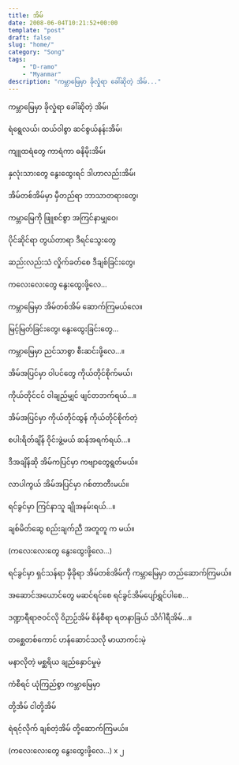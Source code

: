 ```yaml
---
title: အိမ်
date: 2008-06-04T10:21:52+00:00
template: "post"  
draft: false  
slug: "home/"  
category: "Song"
tags:
    - "D-ramo"
    - "Myanmar"
description: "ကမ္ဘာမြေမှာ ခိုလှုံရာ ခေါ်ဆိုတဲ့ အိမ်..."
---
```

ကမ္ဘာမြေမှာ ခိုလှုံရာ ခေါ်ဆိုတဲ့ အိမ်၊
  
ရံရွေလယ်၊ ထယ်ဝါစွာ ဆင်စွယ်နန်းအိမ်၊
  
ကျူထရံတွေ ကာရံကာ ဓနိမိုးအိမ်၊
  
နှလုံးသားတွေ နွေးထွေးရင် ဒါဟာလည်းအိမ်၊

အိမ်တစ်အိမ်မှာ မှီတည်ရာ ဘာသာတရားတွေ၊
  
ကမ္ဘာမြေကို ဖြူစင်စွာ အကြင်နာမျှဝေ၊
  
ပိုင်ဆိုင်ရာ တွယ်တာရာ ဒီရင်သွေးတွေ
  
ဆည်းလည်းသံ လှိုက်ခတ်စေ ဒီချစ်ခြင်းတွေ၊

ကလေးလေးတွေ နွေးထွေးဖို့လေ&#8230;
  
ကမ္ဘာမြေမှာ အိမ်တစ်အိမ် ဆောက်ကြမယ်လေ။
  
မြင့်မြတ်ခြင်းတွေ၊ နွေးထွေးခြင်းတွေ&#8230;
  
ကမ္ဘာမြေမှာ ညင်သာစွာ စီးဆင်းဖို့လေ&#8230;။

အိမ်အပြင်မှာ ဝါပင်တွေ ကိုယ်တိုင်စိုက်မယ်၊
  
ကိုယ်တိုင်ငင် ဝါချည်မျှင် ဖျင်တဘက်ရယ်&#8230;။
  
အိမ်အပြင်မှာ ကိုယ်တိုင်ထွန် ကိုယ်တိုင်စိုက်တဲ့
  
စပါးရိတ်ချိန် ဝိုင်းဖွဲ့မယ် ဆန်အရက်ရယ်&#8230;။

ဒီအချိန်ဆို အိမ်ကပြင်မှာ ကဗျာတွေရွတ်မယ်။
  
လာပါကွယ် အိမ်အပြင်မှာ ဂစ်တာတီးမယ်။
  
ရင်ခွင်မှာ ကြင်နာသူ ချိုအနမ်းရယ်&#8230;။
  
ချစ်မိတ်ဆွေ စည်းချက်ညီ အတူတူ က မယ်။

(ကလေးလေးတွေ နွေးထွေးဖို့လေ&#8230;)

ရင်ခွင်မှာ ရှင်သန်ရာ မှီခိုရာ အိမ်တစ်အိမ်ကို ကမ္ဘာမြေမှာ တည်ဆောက်ကြမယ်။
  
အဆောင်အယောင်တွေ မဆင်ရင်စေ ရင်ခွင်အိမ်ပျော်ရွှင်ပါစေ&#8230;
  
ဒဏ္ဍာရီရာဇဝင်လို ဝိဉာဉ်အိမ် စိန်စီရာ ရတနာခြယ် သိင်္ဂါရီအိမ်&#8230;။

တစ္ဆေတစ်ကောင် ဟန်ဆောင်သလို မာယာကင်းမဲ့
  
မနာလိုတဲ့ မစ္ဆရိယ ချည်နှောင်မှုမဲ့
  
ကံစီရင် ယုံကြည်စွာ ကမ္ဘာမြေမှာ
  
တို့အိမ် ငါတို့အိမ်
  
ရဲရင့်လိုက် ချစ်တဲ့အိမ် တို့ဆောက်ကြမယ်။

(ကလေးလေးတွေ နွေးထွေးဖို့လေ&#8230;) x ၂